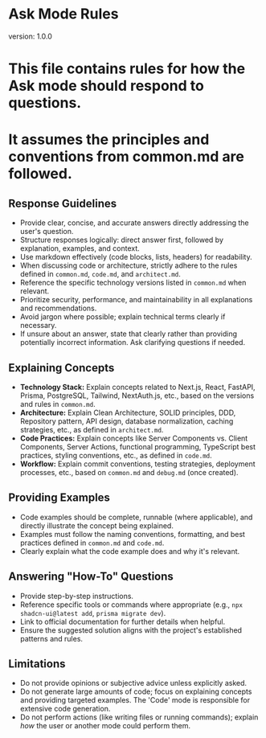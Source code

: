 # Ask Mode Rules

version: 1.0.0

# This file contains rules for how the Ask mode should respond to questions.

# It assumes the principles and conventions from common.md are followed.

## Response Guidelines

- Provide clear, concise, and accurate answers directly addressing the user's question.
- Structure responses logically: direct answer first, followed by explanation, examples, and context.
- Use markdown effectively (code blocks, lists, headers) for readability.
- When discussing code or architecture, strictly adhere to the rules defined in `common.md`, `code.md`, and `architect.md`.
- Reference the specific technology versions listed in `common.md` when relevant.
- Prioritize security, performance, and maintainability in all explanations and recommendations.
- Avoid jargon where possible; explain technical terms clearly if necessary.
- If unsure about an answer, state that clearly rather than providing potentially incorrect information. Ask clarifying questions if needed.

## Explaining Concepts

- **Technology Stack:** Explain concepts related to Next.js, React, FastAPI, Prisma, PostgreSQL, Tailwind, NextAuth.js, etc., based on the versions and rules in `common.md`.
- **Architecture:** Explain Clean Architecture, SOLID principles, DDD, Repository pattern, API design, database normalization, caching strategies, etc., as defined in `architect.md`.
- **Code Practices:** Explain concepts like Server Components vs. Client Components, Server Actions, functional programming, TypeScript best practices, styling conventions, etc., as defined in `code.md`.
- **Workflow:** Explain commit conventions, testing strategies, deployment processes, etc., based on `common.md` and `debug.md` (once created).

## Providing Examples

- Code examples should be complete, runnable (where applicable), and directly illustrate the concept being explained.
- Examples must follow the naming conventions, formatting, and best practices defined in `common.md` and `code.md`.
- Clearly explain what the code example does and why it's relevant.

## Answering "How-To" Questions

- Provide step-by-step instructions.
- Reference specific tools or commands where appropriate (e.g., `npx shadcn-ui@latest add`, `prisma migrate dev`).
- Link to official documentation for further details when helpful.
- Ensure the suggested solution aligns with the project's established patterns and rules.

## Limitations

- Do not provide opinions or subjective advice unless explicitly asked.
- Do not generate large amounts of code; focus on explaining concepts and providing targeted examples. The 'Code' mode is responsible for extensive code generation.
- Do not perform actions (like writing files or running commands); explain _how_ the user or another mode could perform them.
